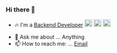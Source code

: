 ### Hi there 👋

<!--
**andriancabisada/andriancabisada** is a ✨ _special_ ✨ repository because its `README.md` (this file) appears on your GitHub profile.

Here are some ideas to get you started:
-->
- 🔥 I'm a <a href="https://drive.google.com/file/d/1OdcOC1SN-CJyAakEcwi644umAXUbe5xT/view?usp=sharing">Backend Developer</a> <img height=20 src="https://upload.wikimedia.org/wikipedia/commons/thumb/d/d9/Node.js_logo.svg/1200px-Node.js_logo.svg.png" alt="NodeJS"> <img height=20 src="https://ardalis.com/static/2bcf8d1ec45106e529bb3a6176467a31/c5cb2/aspnetcore-logo.png" alt="ASP.NET CORE"> <img height=20 src="https://upload.wikimedia.org/wikipedia/commons/thumb/c/c3/Python-logo-notext.svg/640px-Python-logo-notext.svg.png" alt="Python">
<!--- 🔭 I’m currently working on ... None. Currently looking for clients
- 🌱 I’m currently learning ... <img height="20" src="https://graphql.org/img/og-image.png" alt="GraphQL">
- 👯 I’m looking to collaborate on ... Backend Development
- 🤔 I’m looking for help with ... <img height="20" src="https://graphql.org/img/og-image.png" alt="GraphQL">, Aggregate NodeJS
-->
- 💬 Ask me about ... Anything
- 📫 How to reach me: ... [Email](mailto:cabisadaandrian@gmail.com)
<!--
- ⚡ Fun fact: ... I like to code on the back end. I'm a <img height="40" src="https://media0.giphy.com/media/5qFNW5FyCu7jqLcYP8/giphy.gif"> after work.
-->
